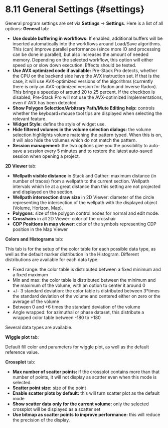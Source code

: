 # 8.11 	General Settings {#settings}

General program settings are set via **Settings** → **Settings**. 
Here is a list of all options:
**General** tab:


* **Use double buffering in workflows:** If enabled, additional buffers will be inserted automatically into the workflows around Load/Save algorithms. This (can) improve parallel performance (since more IO and processing can be done in parallel), but also increases the amount of needed memory. Depending on the selected workflow, this option will either speed up or slow down execution. Effects should be tested.
* **Use AVX optimized code if available:** Pre-Stack Pro detects, whether the CPU on the backend side have the AVX instruction set. If that is the case, it will use AVX-optimized versions of the algorithms (currently there is only an AVX-optimized version for Radon and Inverse Radon). This brings a speedup of around 20 to 25 percent. If the checkbox is disabled, Pre-Stack Pro will not use the AVX-optimized implementations, even if AVX has been detected.
* **Show Polygon Selection/Arbitrary Path/Mute Editing help:** controls whether the keyboard+mouse tool tips are displayed when selecting the relevant feature.
* **Widget Style:** define the style of widget use.
* **Hide filtered volumes in the volume selection dialogs:** the volume selection highlights volume matching the pattern typed. When this is on, it will also hide the volumes which do not match the pattern.
* **Session management:** the two options give you the possibility to auto-save a session every 5 minutes and to restore the latest auto-saved session when opening a project.

**2D Viewer** tab:

* **Wellpath visible distance** in Stack and Gather: maximum distance (in number of traces) from a wellpath to the current section. Wellpath intervals which lie at a great distance than this setting are not projected and displayed on the section.
* **Wellpath intersection draw size** in 2D Viewer: diameter of the circle representing the intersection of the wellpath with the displayed object (Volume, Horizon, Map).
* **Polygons**: size of the polygon control nodes for normal and edit mode.
* **Crosshairs** in all 2D Viewer: color of the crosshair
* **CDP Positions in map viewer**: color of the symbols representing CDP position in the Map Viewer

**Colors and Histograms** tab:

This tab is for the setup of the color table for each possible data type, as well as the default marker distribution in the Histogram. Different distributions are available for each data type:

* Fixed range: the color table is distributed between a fixed minimum and a fixed maximum
* Min and max: the color table is distributed between the minimum and the maximum of the volume, with an option to center it around 0
* +/- 3 standard deviation: the color table is distributed between 3*times the standard deviation of the volume and centered either on zero or the average of the volume
* Between 0 and +6 times the standard deviation of the volume
* Angle wrapped: for azimuthal or phase dataset, this distribute a wrapped color table between -180 to +180

Several data types are available. 

**Wiggle plot** tab:

Default fill color and parameters for wiggle plot, as well as the default reference value. 

**Crossplot** tab:

* **Max number of scatter points:** if the crossplot contains more than that number of points, it will not display as scatter even when this mode is selected.
* **Scatter point size:** size of the point
* **Enable scatter plots by default:** this will turn scatter plot as the default mode
* **Show scatter data only for the current volume:** only the selected crossplot will be displayed as a scatter set
* **Use bitmap as scatter points to improve performance:** this will reduce the precision of the display. 
